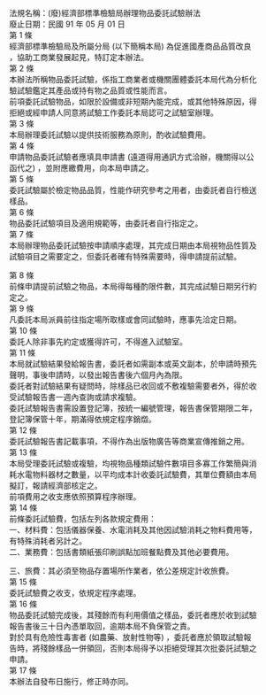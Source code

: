 法規名稱：(廢)經濟部標準檢驗局辦理物品委託試驗辦法  
廢止日期：民國 91 年 05 月 01 日  
第 1 條  
經濟部標準檢驗局及所屬分局 (以下簡稱本局) 為促進國產商品品質改良  
，協助工商業發展起見，特訂定本辦法。  
第 2 條  
本辦法所稱物品委託試驗，係指工商業者或機關團體委託本局代為分析化  
驗試驗鑑定其產品或持有物之品質或性能而言。  
前項委託試驗物品，如限於設備或非短期內能完成，或其他特殊原因，得  
拒絕或經申請人同意將試驗工作委託本局認可之試驗室辦理。  
第 3 條  
本局辦理委託試驗以提供技術服務為原則，酌收試驗費用。  
第 4 條  
申請物品委託試驗者應填具申請書 (遠道得用通訊方式洽辦，機關得以公  
函代之) ，並附應繳費用，向本局申請之。  
第 5 條  
委託試驗屬於檢定物品品質，性能作研究參考之用者，由委託者自行檢送  
樣品。  
第 6 條  
物品委託試驗項目及適用規範等，由委託者自行指定之。  
第 7 條  
本局辦理物品委託試驗按申請順序處理，其完成日期由本局視物品性質及  
試驗項目之需要定之，但委託者確有特殊需要時，得申請提前試驗。  


第 8 條  
前條申請提前試驗之物品，本局得每種酌限件數，其完成試驗日期另行約  
定之。  
第 9 條  
凡委託本局派員前往指定場所取樣或會同試驗時，應事先洽定日期。  
第 10 條  
委託人除非事先約定或獲得許可，不得進入試驗室。  
第 11 條  
本局就試驗結果發給報告書，委託者如需副本或英文副本，於申請時預先  
聲明，事後申請時，以發出報告書後六個月內為限。  
委託者對試驗結果有疑問時，除樣品已收回或不敷複驗需要者外，得於收  
受試驗報告書一週內查詢或請求複驗。  
委託試驗報告書需設置登記簿，按統一編號管理，報告書保管期限二年，  
登記簿保管十年，期滿得依規定程序銷燬。  
第 12 條  
委託試驗報告書記載事項，不得作為出版物廣告等商業宣傳推銷之用。  
第 13 條  
本局受理委託試驗或複驗，均視物品種類試驗件數項目多寡工作繁簡與消  
耗水電物料器材之數量，以平均成本計收委託試驗費，其單位費額由本局  
擬訂，報請經濟部核定之。  
前項費用之收支應依照預算程序辦理。  
第 14 條  
前條委託試驗費，包括左列各款規定費用：  
一、材料費：包括儀器保養、水電消耗及其他因試驗消耗之物料費用等，  
有特殊消耗者另計之。  
二、業務費：包括書類紙張印刷誤點加班餐點費及其他必要費用。  


三、旅費：其必須至物品存置場所作業者，依公差規定計收旅費。  
第 15 條  
委託試驗費之收支，依規定程序處理。  
第 16 條  
物品委託試驗完成後，其殘餘而有利用價值之樣品，委託者應於收到試驗  
報告書後三十日內憑單取回，逾期本局不負保管之責。  
對於具有危險性毒害者 (如農藥、放射性物等) ，委託者應於領取試驗報  
告時，將殘餘樣品一併領回，否則本局得予以拒絕受理其次批委託試驗之  
申請。  
第 17 條  
本辦法自發布日施行，修正時亦同。  


